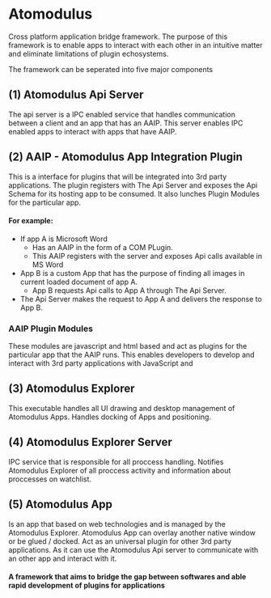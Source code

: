 # Atomodulus
Cross platform application bridge framework.
The purpose of this framework is to enable apps to interact with each other in an intuitive matter and eliminate limitations of plugin echosystems.

The framework can be seperated into five major components

## (1) Atomodulus Api Server
The api server is a IPC enabled service that handles communication between a client and an app that has an AAIP.
This server enables IPC enabled apps to interact with apps that have AAIP.

## (2) AAIP - Atomodulus App Integration Plugin
This is a interface for plugins that will be integrated into 3rd party applications.
The plugin registers with The Api Server and exposes the Api Schema for its hosting app to be consumed.
It also lunches Plugin Modules for the particular app.

#### For example:
- If app A is Microsoft Word
  - Has an AAIP in the form of a COM PLugin.
  - This AAIP registers with the server and exposes Api calls available in MS Word 
- App B is a custom App that has the purpose of finding all images in current loaded document of app A.
  - App B requests Api calls to App A through The Api Server.
- The Api Server makes the request to App A and delivers the response to App B.

### AAIP Plugin Modules
These modules are javascript and html based and act as plugins for the particular app that the AAIP runs.
This enables developers to develop and interact with 3rd party applications with JavaScript and 

## (3) Atomodulus Explorer
This executable handles all UI drawing and desktop management of Atomodulus Apps.
Handles docking of Apps and positioning.

## (4) Atomodulus Explorer Server
IPC service that is responsible for all proccess handling.
Notifies Atomodulus Explorer of all proccess activity and information about proccesses on watchlist.

## (5) Atomodulus App
Is an app that based on web technologies and is managed by the Atomodulus Explorer.
Atomodulus App can overlay another native window or be glued / docked.
Act as an universal plugin for other 3rd party applications. As it can use the Atomodulus Api server
to communicate with an other app and interact with it.

#### A framework that aims to bridge the gap between softwares and able rapid development of plugins for applications
